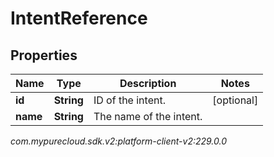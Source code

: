 # IntentReference


## Properties

| Name | Type | Description | Notes |
| ------------ | ------------- | ------------- | ------------- |
| **id** | **String** | ID of the intent. |  [optional] |
| **name** | **String** | The name of the intent. |  |




_com.mypurecloud.sdk.v2:platform-client-v2:229.0.0_
